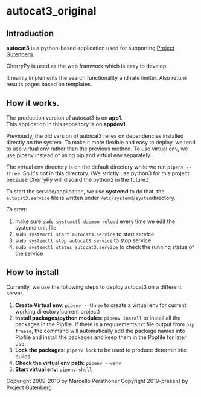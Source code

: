 # autocat3_original
## Introduction

**autocat3** is a python-based application used for supporting [Project Gutenberg](gutenberg.org).

CherryPy is used as the web framwork which is easy to develop.

It mainly implements the search functionality and rate limiter. Also return results pages based on templates. 

## How it works.
The production version of autocat3 is on **app1**.  
This application in this repository is on **appdev1**.

Previously, the old version of autocat3 relies on dependencies installed directly on the system. To make it more flexible and easy to deploy, we tend to use virtual env rather than the previous method. To use virtual env, we use pipenv instead of using pip and virtual env separately. 

The virtual env directory is on the default directory while we run ```pipenv --three```. So it's not in this directory. (We strictly use python3 for this project because CherryPy will discard the python2 in the future.)

To start the service/application, we use **systemd** to do that. the ```autocat3.service``` file is written under ```/etc/systemd/system```directory. 

*To start*:

1. make sure ```sudo systemctl daemon-reload``` every time we edit the systemd unit file
2. ```sudo systemctl start autocat3.service``` to start service
3. ```sudo systemctl stop autocat3.service``` to stop service
4. ```sudo systemctl status autocat3.service``` to check the running status of the service

## How to install
Currently, we use the following steps to deploy autocat3 on a different server.
1. **Create Virtual env**: ```pipenv --three``` to create a virtual env for current working directory(current project)
2. **Install packages/python modules**: ```pipenv install``` to install all the packages in the Pipfile. If there is a requirements.txt file output from ```pip freeze```, the command will automatically add the package names into Pipfile and install the packages and keep them in the Popfile for later use. 
3. **Lock the packages**: ```pipenv lock``` to be used to produce deterministic builds.
4. **Check the virtual env path**: ```pipenv --venv```
5. **Start virtual env**: ```pipenv shell```

Copyright 2009-2010 by Marcello Perathoner
Copyright 2019-present by Project Gutenberg

